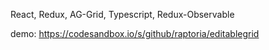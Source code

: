React, Redux, AG-Grid, Typescript, Redux-Observable

demo:
https://codesandbox.io/s/github/raptoria/editablegrid
